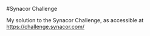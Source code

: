 #Synacor Challenge

My solution to the Synacor Challenge, as accessible at https://challenge.synacor.com/
